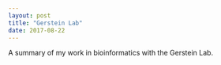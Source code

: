 ```yaml
---
layout: post
title: "Gerstein Lab"
date: 2017-08-22
---
```


A summary of my work in bioinformatics with the Gerstein Lab. 

